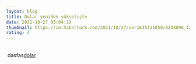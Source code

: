 ```yaml
--- 
layout: blog
title: Dolar yeniden yükselişte
date: 2021-10-27 05:04:19
thumbnail: https://im.haberturk.com/2021/10/27/ver1635311059/3234096_1200x627.jpg
rating: 4
---
```

</br>&nbsp;dasfas<a href="https://codecanyon.net/category/php-scripts?term=article%20spinner">dolar</a>